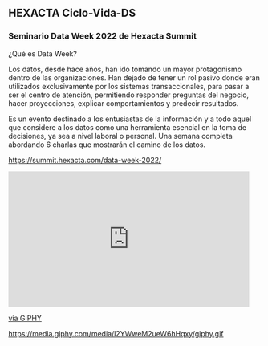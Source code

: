 ## HEXACTA Ciclo-Vida-DS

### Seminario Data Week 2022 de Hexacta Summit 

¿Qué es Data Week?

Los datos, desde hace años, han ido tomando un mayor protagonismo dentro de las organizaciones. Han dejado de tener un rol pasivo donde eran utilizados exclusivamente por los sistemas transaccionales, para pasar a ser el centro de atención, permitiendo responder preguntas del negocio, hacer proyecciones, explicar comportamientos y predecir resultados.

Es un evento destinado a los entusiastas de la información y a todo aquel que considere a los datos como una herramienta esencial en la toma de decisiones, ya sea a nivel laboral o personal. Una semana completa abordando 6 charlas que mostrarán el camino de los datos.

https://summit.hexacta.com/data-week-2022/

<iframe src="https://giphy.com/embed/l2YWweM2ueW6hHqxy" width="480" height="270" frameBorder="0" class="giphy-embed" allowFullScreen></iframe><p><a href="https://giphy.com/gifs/filmeditor-mean-girls-movie-l2YWweM2ueW6hHqxy">via GIPHY</a></p>

https://media.giphy.com/media/l2YWweM2ueW6hHqxy/giphy.gif


